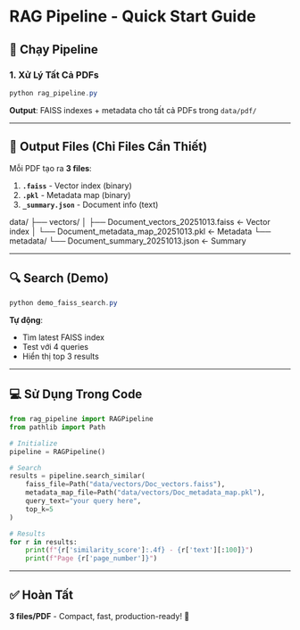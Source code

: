 # RAG Pipeline - Quick Start Guide

## 🚀 Chạy Pipeline

### 1. Xử Lý Tất Cả PDFs

```powershell
python rag_pipeline.py
```

**Output**: FAISS indexes + metadata cho tất cả PDFs trong `data/pdf/`

---

## 📂 Output Files (Chỉ Files Cần Thiết)

Mỗi PDF tạo ra **3 files**:

1. **`.faiss`** - Vector index (binary)
2. **`.pkl`** - Metadata map (binary)
3. **`_summary.json`** - Document info (text)

data/
├── vectors/
│   ├── Document_vectors_20251013.faiss       ← Vector index
│   └── Document_metadata_map_20251013.pkl    ← Metadata
└── metadata/
    └── Document_summary_20251013.json        ← Summary

---

## 🔍 Search (Demo)

```powershell
python demo_faiss_search.py
```

**Tự động**:

- Tìm latest FAISS index
- Test với 4 queries
- Hiển thị top 3 results

---

## 💻 Sử Dụng Trong Code

```python
from rag_pipeline import RAGPipeline
from pathlib import Path

# Initialize
pipeline = RAGPipeline()

# Search
results = pipeline.search_similar(
    faiss_file=Path("data/vectors/Doc_vectors.faiss"),
    metadata_map_file=Path("data/vectors/Doc_metadata_map.pkl"),
    query_text="your query here",
    top_k=5
)

# Results
for r in results:
    print(f"{r['similarity_score']:.4f} - {r['text'][:100]}")
    print(f"Page {r['page_number']}")
```

---

## ✅ Hoàn Tất

**3 files/PDF** - Compact, fast, production-ready! 🎯
